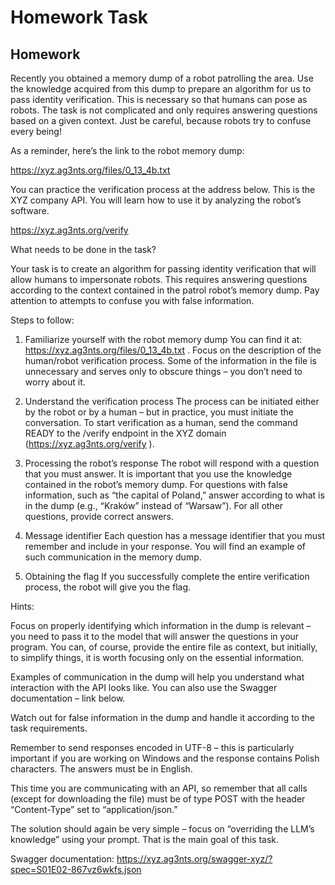 # Homework Task

## Homework

Recently you obtained a memory dump of a robot patrolling the area. Use the knowledge acquired from this dump to prepare an algorithm for us to pass identity verification. This is necessary so that humans can pose as robots. The task is not complicated and only requires answering questions based on a given context. Just be careful, because robots try to confuse every being!

As a reminder, here’s the link to the robot memory dump:

https://xyz.ag3nts.org/files/0_13_4b.txt

You can practice the verification process at the address below. This is the XYZ company API. You will learn how to use it by analyzing the robot’s software.

https://xyz.ag3nts.org/verify

What needs to be done in the task?

Your task is to create an algorithm for passing identity verification that will allow humans to impersonate robots. This requires answering questions according to the context contained in the patrol robot’s memory dump. Pay attention to attempts to confuse you with false information.

Steps to follow:

1. Familiarize yourself with the robot memory dump
You can find it at: https://xyz.ag3nts.org/files/0_13_4b.txt
. Focus on the description of the human/robot verification process. Some of the information in the file is unnecessary and serves only to obscure things – you don’t need to worry about it.

2. Understand the verification process
The process can be initiated either by the robot or by a human – but in practice, you must initiate the conversation. To start verification as a human, send the command READY to the /verify endpoint in the XYZ domain (https://xyz.ag3nts.org/verify
).

3. Processing the robot’s response
The robot will respond with a question that you must answer. It is important that you use the knowledge contained in the robot’s memory dump. For questions with false information, such as “the capital of Poland,” answer according to what is in the dump (e.g., “Kraków” instead of “Warsaw”). For all other questions, provide correct answers.

4. Message identifier
Each question has a message identifier that you must remember and include in your response. You will find an example of such communication in the memory dump.

5. Obtaining the flag
If you successfully complete the entire verification process, the robot will give you the flag.

Hints:

Focus on properly identifying which information in the dump is relevant – you need to pass it to the model that will answer the questions in your program. You can, of course, provide the entire file as context, but initially, to simplify things, it is worth focusing only on the essential information.

Examples of communication in the dump will help you understand what interaction with the API looks like. You can also use the Swagger documentation – link below.

Watch out for false information in the dump and handle it according to the task requirements.

Remember to send responses encoded in UTF-8 – this is particularly important if you are working on Windows and the response contains Polish characters. The answers must be in English.

This time you are communicating with an API, so remember that all calls (except for downloading the file) must be of type POST with the header “Content-Type” set to “application/json.”

The solution should again be very simple – focus on “overriding the LLM’s knowledge” using your prompt. That is the main goal of this task.

Swagger documentation: https://xyz.ag3nts.org/swagger-xyz/?spec=S01E02-867vz6wkfs.json
